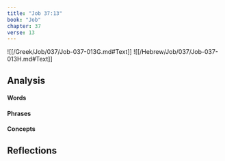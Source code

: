 ```yaml
---
title: "Job 37:13"
book: "Job"
chapter: 37
verse: 13
---
```

![[/Greek/Job/037/Job-037-013G.md#Text]]
![[/Hebrew/Job/037/Job-037-013H.md#Text]]

## Analysis

#### Words

#### Phrases

#### Concepts

## Reflections
